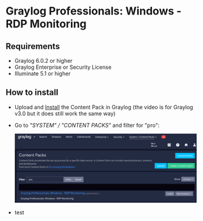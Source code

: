 # Graylog Professionals: Windows - RDP Monitoring

## Requirements

- Graylog 6.0.2 or higher
- Graylog Enterprise or Security License
- Illuminate 5.1 or higher

## How to install

- Upload and [Install](https://graylog.org/videos/content-packs/) the Content Pack in Graylog (the video is for Graylog v3.0 but it does still work the same way)
- Go to _"SYSTEM" / "CONTENT PACKS"_ and filter for "pro":
  
  ![1](./images/1.png)
- test
